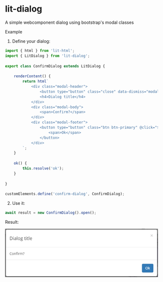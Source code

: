 # lit-dialog
A simple webcomponent dialog using bootstrap's modal classes
  
Example  
  
1. Define your dialog:  

```javascript
import { html } from 'lit-html';
import { LitDialog } from 'lit-dialog';

export class ConfirmDialog extends LitDialog {

    renderContent() {
        return html`
            <div class="modal-header">
                <button type="button" class="close" data-dismiss="modal" aria-label="Close"><span aria-hidden="true">&times;</span></button>
                <h4>Dialog title</h4>
            </div>
            <div class="modal-body">
                <span>Confirm?</span>
            </div>
            <div class="modal-footer">
                <button type="button" class="btn btn-primary" @click="${e => this.ok()}">
                    <span>Ok</span>
                </button>
            </div>            
        `;
    }

    ok() {
        this.resolve('ok');
    }

}

customElements.define('confirm-dialog', ConfirmDialog);
```  
  
2. Use it:
  
```javascript
await result = new ConfirmDialog().open();
```
  
Result:  
  
![Preview](img/dialog-screenshot.png)
